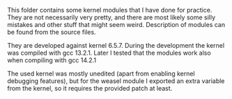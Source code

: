 
This folder contains some kernel modules that I have done for practice. They are
not necessarily very pretty, and there are most likely some silly mistakes and
other stuff that might seem weird. Description of modules can be found from the
source files.

They are developed against kernel 6.5.7. During the development the kernel
was compiled with gcc 13.2.1. Later I tested that the modules work also when
compiling with gcc 14.2.1

The used kernel was mostly unedited (apart from enabling kernel debugging
features), but for the weasel module I exported an extra variable from the
kernel, so it requires the provided patch at least.

